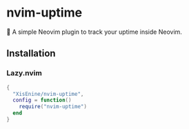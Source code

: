 # nvim-uptime

📌 A simple Neovim plugin to track your uptime inside Neovim.

## Installation

### Lazy.nvim
```lua
{
  "XisEnine/nvim-uptime",
  config = function()
    require("nvim-uptime")
  end
}
